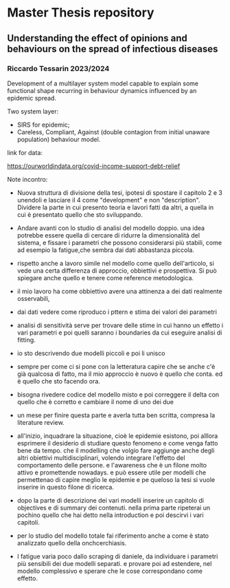 # Master Thesis repository
## Understanding the effect of opinions and behaviours on the spread of infectious diseases
### Riccardo Tessarin 2023/2024

Development of a multilayer system model capable to explain some functional shape recurring in behaviour dynamics influenced by an epidemic spread.

Two system layer:
 - SIRS for epidemic;
 - Careless, Compliant, Against (double contagion from initial unaware population) behaviour model.

link for data:

https://ourworldindata.org/covid-income-support-debt-relief

Note incontro:

- Nuova struttura di divisione della tesi, ipotesi di spostare il capitolo 2 e 3 unendoli e lasciare il 4 come "development" e non "description". Dividere la parte in cui presento teoria e lavori fatti da altri, a quella in cui è presentato quello che sto sviluppando.
- Andare avanti con lo studio di analisi del modello doppio. una idea potrebbe essere quella di cercare di ridurre la dimensionalità del sistema, e fissare i parametri che possono considerarsi più stabili, come ad esempio la fatigue,che sembra dai dati abbastanza piccola.
- rispetto anche a lavoro simile nel modello come quello dell'articolo, si vede una certa differenza di approccio, obbiettivi e prospettiva. Si può spiegare anche quello e tenere come reference metodologica.
- il mio lavoro ha come obbiettivo avere una attinenza a dei dati realmente osservabili, 
- dai dati vedere come riproduco i pttern e stima dei valori dei parametri
- analisi di sensitività serve per trovare delle stime in cui hanno un effetto i vari parametri e poi quelli saranno i boundaries da cui eseguire analisi di fitting.
- io sto descrivendo due modelli piccoli e poi li unisco
- sempre per come ci si pone con la letteratura capire che se anche c'è già qualcosa di fatto, ma il mio approccio è nuovo è quello che conta. ed è quello che sto facendo ora.  
- bisogna rivedere codice del modello misto e poi correggere il delta con quello che è corretto e cambiare il nome di uno dei due
- un mese per finire questa parte e averla tutta ben scritta, compresa la literature review. 
- all'inizio, inquadrare la situazione, cioè le epidemie esistono, poi alllora esprimere il desiderio di studiare questo fenomeno e come venga fatto bene da tempo. che il modelling che volgio fare aggiunge anche degli altri obiettivi multidisciplinari, volendo integrare l'effetto del comportamento delle persone. e l'awareness  che è un filone molto attivo e promettende nowadays. e può essere utile per modelli che permettenao di capire meglio le epidemie e pe queloso la tesi si vuole inserire in questo filone di ricerca. 

- dopo la parte di descrizione dei vari modelli inserire un capitolo di objectives e di summary dei contenuti. nella prima parte ripeterai un pochino quello che hai detto nella introduction e poi descirvi i vari capitoli. 
- per lo studio del modello totale fai riferimento anche a come è stato analizzato quello della onchcerchiasis. 
- l fatigue varia poco dallo scraping di daniele, da individuare i parametri più sensibili dei due modelli separati. e provare poi ad estendere, nel modello complessivo e sperare che le cose correspondano come effetto. 

